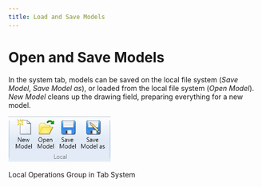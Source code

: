 ```yaml
---
title: Load and Save Models
---
```


# Open and Save Models

In the system tab, models can be saved on the local file system (_Save Model_, _Save Model as_), or loaded from the local file system (_Open Model_). _New Model_ cleans up the drawing field, preparing everything for a new model.

![Screenshot: Local Operations Group in Tab System](./img/Local_Operations_Group.jpg "Screenshot: Local Operations Group in Tab System")

Local Operations Group in Tab System
